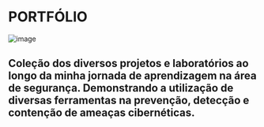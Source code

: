 # PORTFÓLIO

![image](https://github.com/user-attachments/assets/7f529f74-239c-4b89-a9c9-0ea3931439a8)


##    Coleção dos diversos projetos e laboratórios ao longo da minha jornada de aprendizagem na área de segurança. Demonstrando a utilização de diversas ferramentas na prevenção, detecção e contenção de ameaças cibernéticas.



